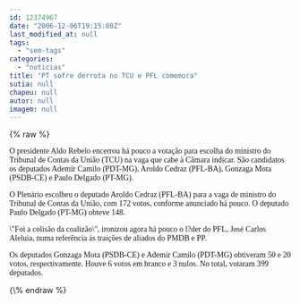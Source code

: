 ```yaml
---
id: 12374967
date: "2006-12-06T19:15:00Z"
last_modified_at: null
tags:
  - "sem-tags"
categories:
  - "noticias"
title: "PT sofre derrota no TCU e PFL comemora"
sutia: null
chapeu: null
autor: null
imagem: null
---
```

{\% raw %}
<p><P><FONT face=Verdana>O presidente Aldo Rebelo encerrou há pouco a votação para escolha do ministro do Tribunal de Contas da União (TCU) na vaga que cabe à Câmara indicar. São candidatos os deputados Ademir Camilo (PDT-MG), Aroldo Cedraz (PFL-BA), Gonzaga Mota (PSDB-CE) e Paulo Delgado (PT-MG).</FONT></P></p>
<p><P><FONT face=Verdana>O Plenário escolheu o deputado Aroldo Cedraz (PFL-BA) para a vaga de ministro do Tribunal de Contas da União, com 172 votos, conforme anunciado há pouco. O deputado Paulo Delgado (PT-MG) obteve 148. </FONT></P></p>
<p><P><FONT face=Verdana>\"Foi a colisão da coalizão\", ironizou agora há pouco o l?der do PFL, José Carlos Aleluia, numa referência às traições de aliados do PMDB e PP.</FONT></P></p>
<p><P><FONT face=Verdana>Os deputados Gonzaga Mota (PSDB-CE) e Ademir Camilo (PDT-MG) obtiveram 50 e 20 votos, respectivamente. Houve 6 votos em branco e 3 nulos. No total, votaram 399 deputados.</FONT></P> </p>
{\% endraw %}